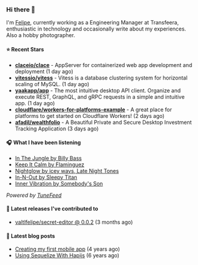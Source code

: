 ### Hi there 👋

I'm [Felipe](https://felipevm.com), currently working as a Engineering Manager at Transfeera, enthusiastic in technology and occasionally write about my experiences. Also a hobby photographer.

#### ⭐ Recent Stars
- **[claceio/clace](https://github.com/claceio/clace)** - AppServer for containerized web app development and deployment (1 day ago)
- **[vitessio/vitess](https://github.com/vitessio/vitess)** - Vitess is a database clustering system for horizontal scaling of MySQL. (1 day ago)
- **[yaakapp/app](https://github.com/yaakapp/app)** - The most intuitive desktop API client. Organize and execute REST, GraphQL, and gRPC requests in a simple and intuitive app. (1 day ago)
- **[cloudflare/workers-for-platforms-example](https://github.com/cloudflare/workers-for-platforms-example)** - A great place for platforms to get started on Cloudflare Workers! (2 days ago)
- **[afadil/wealthfolio](https://github.com/afadil/wealthfolio)** - A Beautiful Private and Secure Desktop Investment Tracking Application (3 days ago)

#### 🎧 What I have been listening
- [In The Jungle by Billy Bass](https://open.spotify.com/track/0NApDxr5cNELYiSVWXEIf0)
- [Keep It Calm by Flaminguez](https://open.spotify.com/track/7Lk97jmCy6NLGoMOCliR25)
- [Nightglow by icey wavs, Late Night Tones](https://open.spotify.com/track/1rhiJHG1d6nIrCguIQ7JuO)
- [In-N-Out by Sleepy Titan](https://open.spotify.com/track/5BZqg465LaUCfqNk3780Dk)
- [Inner Vibration by Somebody&#39;s Son](https://open.spotify.com/track/4p163ntlRk3wPrb3v2LuQy)

_Powered by [TuneFeed](https://tunefeed.app?ref=valtlfelipe-gh-profile)_ 

#### 🚀 Latest releases I've contributed to


- [valtlfelipe/secret-editor @ 0.0.2](https://github.com/valtlfelipe/secret-editor/releases/tag/0.0.2) (3 months ago)

#### 📄 Latest blog posts
- [Creating my first mobile app](https://felipevm.com/posts/creating-my-first-mobile-app/) (4 years ago)
- [Using Sequelize With Hapijs](https://felipevm.com/posts/using-sequelize-with-hapijs/) (6 years ago)
